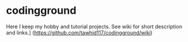 # codingground
Here I keep my hobby and tutorial projects. See wiki for short description and links.]
(https://github.com/tawhid117/codingground/wiki)
